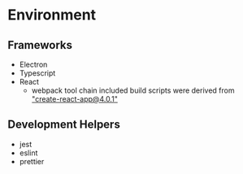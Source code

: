 # Environment

## Frameworks

-   Electron
-   Typescript
-   React
    -   webpack tool chain included
        build scripts were derived from ["create-react-app@4.0.1"](https://github.com/facebook/create-react-app/tree/v4.0.1)

## Development Helpers

-   jest
-   eslint
-   prettier
